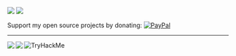 <!--- [![](https://img.shields.io/badge/🌐website-gray?&style=for-the-badge)](https://lorenz-peter.github.io/) --->
[![](https://img.shields.io/badge/linkedin-%230077B5.svg?&style=for-the-badge&logo=linkedin&logoColor=white)](https://www.linkedin.com/in/peter-lorenz-06918169/)
[![](https://img.shields.io/badge/googlescholar-%234285F4.svg?&style=for-the-badge&logo=google-scholar&logoColor=white)](https://scholar.google.com/citations?user=sb4hPQMAAAAJ&hl=en)


Support my open source projects by donating: [![PayPal](https://camo.githubusercontent.com/bdfbe5e3e4b6b0fff541b29a8c5c1c9439c9381ccff97b2e2a49f594a9a885ed/68747470733a2f2f696d672e736869656c64732e696f2f62616467652f2d50617950616c2e6d652d696e666f726d6174696f6e616c3f7374796c653d666c6174266c6f676f3d50617950616c266c6f676f436f6c6f723d7768697465266c696e6b3d68747470733a2f2f7777772e70617970616c2e6d652f4461766964537475747a)](https://paypal.me/pools/c/8BvSQIFkJm)

---

<img align="left" src="https://github-readme-stats.vercel.app/api?username=jS5t3r&count_private=true&show_icons=true&theme=dark" />
<img align="left" src="https://github-readme-stats.vercel.app/api/top-langs/?username=jS5t3r&theme=dark&show_icons=true" />


<img src="https://tryhackme-badges.s3.amazonaws.com/lorenz.pet.png" alt="TryHackMe">


